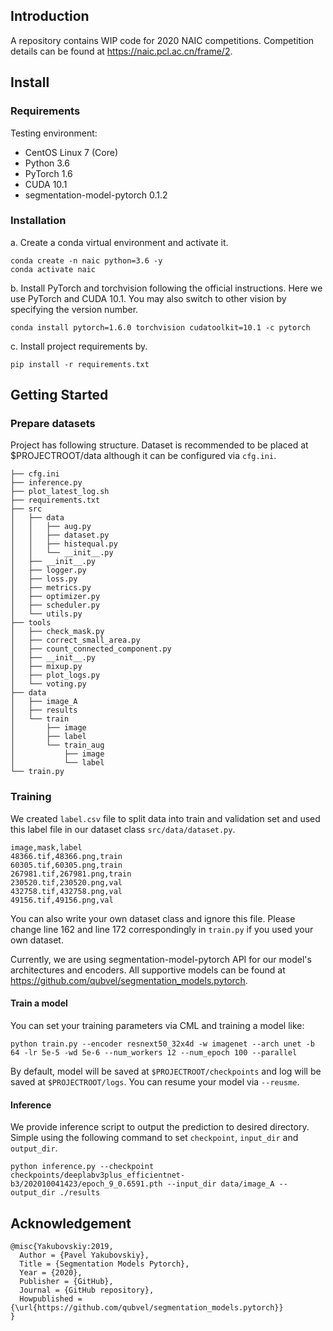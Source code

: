 ## Introduction

A repository contains WIP code for 2020 NAIC competitions. Competition details can be found at https://naic.pcl.ac.cn/frame/2.



## Install

### Requirements

Testing environment:

- CentOS Linux 7 (Core)
- Python 3.6
- PyTorch 1.6
- CUDA 10.1
- segmentation-model-pytorch 0.1.2

### Installation

a. Create a conda virtual environment and activate it.

```shell
conda create -n naic python=3.6 -y
conda activate naic
```

b. Install PyTorch and torchvision following the official instructions. Here we use PyTorch and CUDA 10.1. You may also switch to other vision by specifying the version number.

```shell
conda install pytorch=1.6.0 torchvision cudatoolkit=10.1 -c pytorch
```

c. Install project requirements by.

```she
pip install -r requirements.txt
```

## Getting Started

### Prepare datasets

Project has following structure. Dataset is recommended to be placed at $PROJECTROOT/data although it can be configured via `cfg.ini`.

```shell
├── cfg.ini
├── inference.py
├── plot_latest_log.sh
├── requirements.txt
├── src
│   ├── data
│   │   ├── aug.py
│   │   ├── dataset.py
│   │   ├── histequal.py
│   │   └── __init__.py
│   ├── __init__.py
│   ├── logger.py
│   ├── loss.py
│   ├── metrics.py
│   ├── optimizer.py
│   ├── scheduler.py
│   └── utils.py
├── tools
│   ├── check_mask.py
│   ├── correct_small_area.py
│   ├── count_connected_component.py
│   ├── __init__.py
│   ├── mixup.py
│   ├── plot_logs.py
│   └── voting.py
├── data
│   ├── image_A
│   ├── results
│   └── train
│       ├── image
│       ├── label
│       └── train_aug
│           ├── image
│           └── label
└── train.py
```

### Training

We created `label.csv` file to split data into train and validation set and used this label file in our dataset class `src/data/dataset.py`.

```shell
image,mask,label
48366.tif,48366.png,train
60305.tif,60305.png,train
267981.tif,267981.png,train
230520.tif,230520.png,val
432758.tif,432758.png,val
49156.tif,49156.png,val
```

You can also write your own dataset class and ignore this file. Please change line 162 and line 172 correspondingly in `train.py` if you used your own dataset.

Currently, we are using segmentation-model-pytorch API for our model's architectures and encoders. All supportive models can be found at https://github.com/qubvel/segmentation_models.pytorch.

#### Train a model

You can set your training parameters via CML and training a model like:

```shell
python train.py --encoder resnext50_32x4d -w imagenet --arch unet -b 64 -lr 5e-5 -wd 5e-6 --num_workers 12 --num_epoch 100 --parallel
```

By default, model will be saved at `$PROJECTROOT/checkpoints` and log will be saved at `$PROJECTROOT/logs`. You can resume your model via `--reusme`.

#### Inference

We provide inference script to output the prediction to desired directory. Simple using the following command to set `checkpoint`, `input_dir` and `output_dir`.

```shell
python inference.py --checkpoint checkpoints/deeplabv3plus_efficientnet-b3/202010041423/epoch_9_0.6591.pth --input_dir data/image_A --output_dir ./results
```



## Acknowledgement

```
@misc{Yakubovskiy:2019,
  Author = {Pavel Yakubovskiy},
  Title = {Segmentation Models Pytorch},
  Year = {2020},
  Publisher = {GitHub},
  Journal = {GitHub repository},
  Howpublished = {\url{https://github.com/qubvel/segmentation_models.pytorch}}
}
```

 